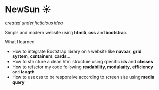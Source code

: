 # NewSun ☀
*created under ficticious idea*

Simple and modern website using **html5**, **css** and **bootstrap**. 

What I learned:
- How to integrate Bootstrap library on a website like **navbar**, **grid system**, **containers**, **cards**...
- How to structure a clean html structure using specific **ids** and **classes**
- How to refactor my code following **readability**, **modularity**, **efficiency** and **length**
- How to use css to be responsive according to screen size using **media query**
